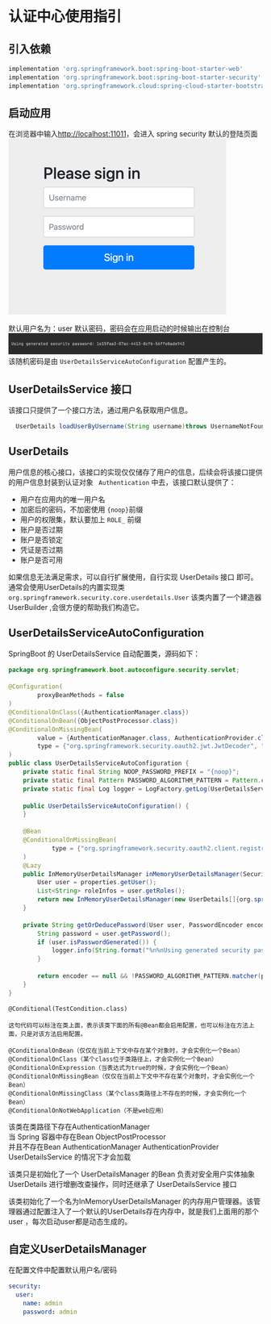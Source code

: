 # 认证中心使用指引

## 引入依赖

```groovy
implementation 'org.springframework.boot:spring-boot-starter-web'
implementation 'org.springframework.boot:spring-boot-starter-security'
implementation 'org.springframework.cloud:spring-cloud-starter-bootstrap'
```

## 启动应用

在浏览器中输入<http://localhost:11011>，会进入 spring security 默认的登陆页面
![img.png](assert/login.png)

默认用户名为：user 默认密码，密码会在应用启动的时候输出在控制台
![img.png](assert/password.png)
该随机密码是由 ```UserDetailsServiceAutoConfiguration``` 配置产生的。

## UserDetailsService 接口

该接口只提供了一个接口方法，通过用户名获取用户信息。

```java
  UserDetails loadUserByUsername(String username)throws UsernameNotFoundException;
```

## UserDetails

用户信息的核心接口，该接口的实现仅仅储存了用户的信息，后续会将该接口提供的用户信息封装到认证对象 ``` Authentication```
中去，该接口默认提供了：

- 用户在应用内的唯一用户名
- 加密后的密码，不加密使用 ``` {noop} ```前缀
- 用户的权限集，默认要加上 ``` ROLE_ ``` 前缀
- 账户是否过期
- 账户是否锁定
- 凭证是否过期
- 账户是否可用

如果信息无法满足需求，可以自行扩展使用，自行实现 UserDetails 接口 即可。  
通常会使用UserDetails的内置实现类 ``` org.springframework.security.core.userdetails.User ```
该类内置了一个建造器 UserBuilder ,会很方便的帮助我们构造它。

## UserDetailsServiceAutoConfiguration

SpringBoot 的 UserDetailsService 自动配置类，源码如下：

```java
package org.springframework.boot.autoconfigure.security.servlet;

@Configuration(
        proxyBeanMethods = false
)
@ConditionalOnClass({AuthenticationManager.class})
@ConditionalOnBean({ObjectPostProcessor.class})
@ConditionalOnMissingBean(
        value = {AuthenticationManager.class, AuthenticationProvider.class, UserDetailsService.class},
        type = {"org.springframework.security.oauth2.jwt.JwtDecoder", "org.springframework.security.oauth2.server.resource.introspection.OpaqueTokenIntrospector"}
)
public class UserDetailsServiceAutoConfiguration {
    private static final String NOOP_PASSWORD_PREFIX = "{noop}";
    private static final Pattern PASSWORD_ALGORITHM_PATTERN = Pattern.compile("^\\{.+}.*$");
    private static final Log logger = LogFactory.getLog(UserDetailsServiceAutoConfiguration.class);

    public UserDetailsServiceAutoConfiguration() {
    }

    @Bean
    @ConditionalOnMissingBean(
            type = {"org.springframework.security.oauth2.client.registration.ClientRegistrationRepository"}
    )
    @Lazy
    public InMemoryUserDetailsManager inMemoryUserDetailsManager(SecurityProperties properties, ObjectProvider<PasswordEncoder> passwordEncoder) {
        User user = properties.getUser();
        List<String> roleInfos = user.getRoles();
        return new InMemoryUserDetailsManager(new UserDetails[]{org.springframework.security.core.userdetails.User.withUsername(user.getName()).password(this.getOrDeducePassword(user, (PasswordEncoder) passwordEncoder.getIfAvailable())).roleInfos(StringUtils.toStringArray(roleInfos)).build()});
    }

    private String getOrDeducePassword(User user, PasswordEncoder encoder) {
        String password = user.getPassword();
        if (user.isPasswordGenerated()) {
            logger.info(String.format("%n%nUsing generated security password: %s%n", user.getPassword()));
        }

        return encoder == null && !PASSWORD_ALGORITHM_PATTERN.matcher(password).matches() ? "{noop}" + password : password;
    }
}

```

    @Conditional(TestCondition.class)

    这句代码可以标注在类上面，表示该类下面的所有@Bean都会启用配置，也可以标注在方法上面，只是对该方法启用配置。
    
    @ConditionalOnBean（仅仅在当前上下文中存在某个对象时，才会实例化一个Bean）
    @ConditionalOnClass（某个class位于类路径上，才会实例化一个Bean）
    @ConditionalOnExpression（当表达式为true的时候，才会实例化一个Bean）
    @ConditionalOnMissingBean（仅仅在当前上下文中不存在某个对象时，才会实例化一个Bean）
    @ConditionalOnMissingClass（某个class类路径上不存在的时候，才会实例化一个Bean）
    @ConditionalOnNotWebApplication（不是web应用）

该类在类路径下存在AuthenticationManager   
当 Spring 容器中存在Bean ObjectPostProcessor    
并且不存在Bean AuthenticationManager AuthenticationProvider UserDetailsService 的情况下才会加载

该类只是初始化了一个 UserDetailsManager 的Bean 负责对安全用户实体抽象 UserDetails 进行增删改查操作，同时还继承了 UserDetailsService 接口

该类初始化了一个名为InMemoryUserDetailsManager 的内存用户管理器。该管理器通过配置注入了一个默认的UserDetails存在内存中，就是我们上面用的那个user ，每次启动user都是动态生成的。

## 自定义UserDetailsManager

在配置文件中配置默认用户名/密码

```yaml
security:
  user:
    name: admin
    password: admin
```